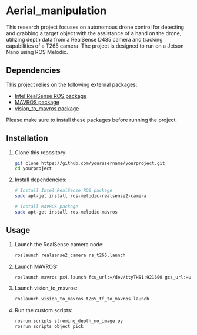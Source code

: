 # Aerial_manipulation
This research project focuses on autonomous drone control for detecting and grabbing a target object with the assistance of a hand on the drone, utilizing depth data from a RealSense D435 camera and tracking capabilities of a T265 camera. The project is designed to run on a Jetson Nano using ROS Melodic.


## Dependencies

This project relies on the following external packages:

- [Intel RealSense ROS package](https://github.com/IntelRealSense/realsense-ros.git)
- [MAVROS package](https://github.com/mavlink/mavros.git)
- [vision_to_mavros package](https://github.com/thien94/vision_to_mavros.git)

Please make sure to install these packages before running the project.

## Installation

1. Clone this repository:
    ```bash
    git clone https://github.com/yourusername/yourproject.git
    cd yourproject
    ```

1. Install dependencies:
    ```bash
    # Install Intel RealSense ROS package
    sudo apt-get install ros-melodic-realsense2-camera
    
    # Install MAVROS package
    sudo apt-get install ros-melodic-mavros
    ```

## Usage

1. Launch the RealSense camera node:
    ```bash
    roslaunch realsense2_camera rs_t265.launch
    ```

2. Launch MAVROS:
    ```bash
    roslaunch mavros px4.launch fcu_url:=/dev/ttyTHS1:921600 gcs_url:=udp://@192.168.100.2:14550
    ```

3. Launch vision_to_mavros:
    ```bash
    roslaunch vision_to_mavros t265_tf_to_mavros.launch
    ```

4. Run the custom scripts:
    ```bash
    rosrun scripts streming_depth_no_image.py
    rosrun scripts object_pick
    ```
